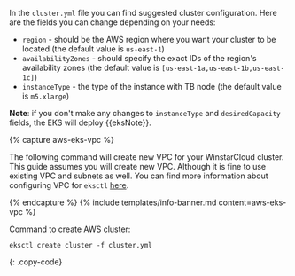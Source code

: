 In the `cluster.yml` file you can find suggested cluster configuration.
Here are the fields you can change depending on your needs:
- `region` - should be the AWS region where you want your cluster to be located (the default value is `us-east-1`)
- `availabilityZones` - should specify the exact IDs of the region's availability zones
  (the default value is `[us-east-1a,us-east-1b,us-east-1c]`)
- `instanceType` - the type of the instance with TB node (the default value is `m5.xlarge`)

**Note**: if you don't make any changes to `instanceType` and `desiredCapacity` fields, the EKS will deploy {{eksNote}}.

{% capture aws-eks-vpc %}

The following command will create new VPC for your WinstarCloud cluster. This guide assumes you will create new VPC.
Although it is fine to use existing VPC and subnets as well.
You can find more information about configuring VPC for `eksctl` [here](https://eksctl.io/usage/vpc-networking/).

{% endcapture %}
{% include templates/info-banner.md content=aws-eks-vpc %}

Command to create AWS cluster:

```
eksctl create cluster -f cluster.yml
```
{: .copy-code}